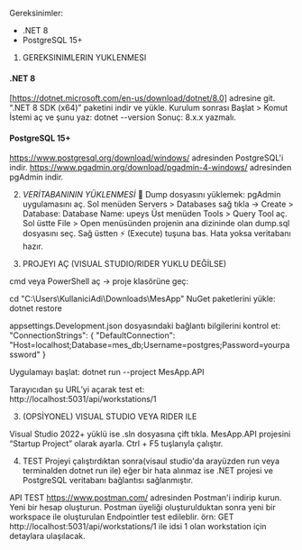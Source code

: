 Gereksinimler:
- .NET 8
- PostgreSQL 15+


1. GEREKSINIMLERIN YUKLENMESI
#### .NET 8 

[https://dotnet.microsoft.com/en-us/download/dotnet/8.0] adresine git.
“.NET 8 SDK (x64)” paketini indir ve yükle.
Kurulum sonrası Başlat > Komut İstemi aç ve şunu yaz:
dotnet --version
Sonuç: 8.x.x yazmalı.


#### PostgreSQL 15+
https://www.postgresql.org/download/windows/ adresinden PostgreSQL'i indir.
https://www.pgadmin.org/download/pgadmin-4-windows/ adresinden pgAdmin indir.

2. *VERİTABANININ YÜKLENMESİ*
📁 Dump dosyasını yüklemek:
    pgAdmin uygulamasını aç.
    Sol menüden Servers > Databases sağ tıkla → Create > Database:
        Database Name: upeys
    Üst menüden Tools > Query Tool aç.
    Sol üstte File > Open menüsünden projenin ana dizininde olan dump.sql dosyasını seç.
    Sağ üstten ⚡ (Execute) tuşuna bas.
    Hata yoksa veritabanı hazır.

3. PROJEYI AÇ (VISUAL STUDIO/RIDER YUKLU DEĞİLSE)

cmd veya PowerShell aç → proje klasörüne geç:

cd "C:\\Users\\KullaniciAdi\\Downloads\\MesApp"
NuGet paketlerini yükle:
dotnet restore

appsettings.Development.json dosyasındaki bağlantı bilgilerini kontrol et:
"ConnectionStrings": {
  "DefaultConnection": "Host=localhost;Database=mes_db;Username=postgres;Password=yourpassword"
}

Uygulamayı başlat:
dotnet run --project MesApp.API

Tarayıcıdan şu URL’yi açarak test et:
http://localhost:5031/api/workstations/1

3. (OPSİYONEL) VISUAL STUDIO VEYA RIDER ILE

Visual Studio 2022+ yüklü ise .sln dosyasına çift tıkla.
MesApp.API projesini “Startup Project” olarak ayarla.
Ctrl + F5 tuşlarıyla çalıştır.

4. TEST
Projeyi çalıştırdıktan sonra(visaul studio'da arayüzden run veya terminalden dotnet run ile)
eğer bir hata alınmaz ise .NET projesi ve PostgreSQL veritabanı bağlantısı sağlanmıştır.

API TEST
https://www.postman.com/ adresinden Postman'i indirip kurun. Yeni bir hesap oluşturun.
Postman üyeliği oluşturulduktan sonra yeni bir workspace ile oluşturulan Endpointler test edileblir.
örn: GET http://localhost:5031/api/workstations/1
ile idsi 1 olan workstation için detaylara ulaşılacak.


